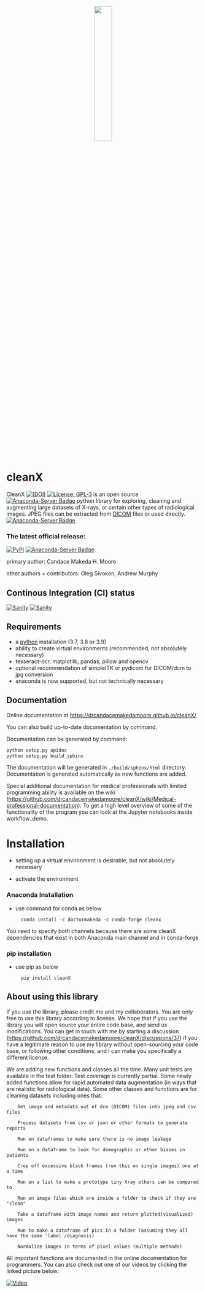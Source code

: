 <p align="center">
<img style="width: 30%; height: 30%" src="https://github.com/drcandacemakedamoore/cleanX/blob/main/test/cleanXpic.png">
</p>

# cleanX

CleanX <a href="https://doi.org/10.5281/zenodo.4725904"><img src="https://zenodo.org/badge/DOI/10.5281/zenodo.4725904.svg" alt="(DOI)"></a> <a href="https://github.com/drcandacemakedamoore/cleanX/blob/master/LICENSE"><img alt="License: GPL-3" src="https://img.shields.io/github/license/drcandacemakedamoore/cleanX"></a>
is an open source [![Anaconda-Server Badge](https://anaconda.org/doctormakeda/cleanx/badges/license.svg)](https://anaconda.org/doctormakeda/cleanx) python library
for exploring, cleaning and augmenting large datasets of X-rays, or certain other types of radiological images.
JPEG files can be extracted from [DICOM](https://www.dicomstandard.org/) files or used directly.
[![Anaconda-Server Badge](https://anaconda.org/doctormakeda/cleanx/badges/platforms.svg)](https://anaconda.org/doctormakeda/cleanx)


### The latest official release:

<a href="https://pypi.org/project/cleanX/"><img alt="PyPI" src="https://img.shields.io/pypi/v/cleanX"></a>
[![Anaconda-Server Badge](https://anaconda.org/doctormakeda/cleanx/badges/version.svg)](https://anaconda.org/doctormakeda/cleanx)


primary author: Candace Makeda H. Moore

other authors + contributors: Oleg Sivokon, Andrew Murphy

## Continous Integration (CI) status

[![Sanity](https://github.com/drcandacemakedamoore/cleanX/actions/workflows/on-commit.yml/badge.svg)](https://github.com/drcandacemakedamoore/cleanX/actions/workflows/on-commit.yml)
[![Sanity](https://github.com/drcandacemakedamoore/cleanX/actions/workflows/on-tag.yml/badge.svg)](https://github.com/drcandacemakedamoore/cleanX/actions/workflows/on-tag.yml)


## Requirements

- a [python](https://www.python.org/downloads/) installation (3.7, 3.8 or 3.9)
- ability to create virtual environments (recommended, not absolutely necessary)
- tesseract-ocr, matplotlib, pandas, pillow and opencv
- optional recommendation of simpleITK or pydicom for DICOM/dcm to jpg conversion
- anaconda is now supported, but not technically necessary 


## Documentation

Online documentation at https://drcandacemakedamoore.github.io/cleanX/

You can also build up-to-date documentation by command.

Documentation can be generated by command:

``` sh
python setup.py apidoc
python setup.py build_sphinx
```

The documentation will be generated in `./build/sphinx/html` directory. Documentation is generated
automatically as new functions are added.

Special additional documentation for medical professionals with limited programming
ability is available on the wiki (https://github.com/drcandacemakedamoore/cleanX/wiki/Medical-professional-documentation).
To get a high level overview of some of the functionality of the program you
can look at the Jupyter notebooks inside workflow_demo. 

# Installation
- setting up a virtual environment is desirable, but not absolutely necessary

- activate  the environment
### Anaconda Installation

- use command for conda as below

        conda install -c doctormakeda -c conda-forge cleanx       

You need to specify both channels because there are some cleanX
dependencies that exist in both Anaconda main channel and in
conda-forge

### pip installation
- use pip as below

        pip install cleanX
    
    

## About using this library
If you use the library, please credit me and my collaborators.  You are only free to use this library according to license. We hope that if you use the library you will open source your entire code base, and send us modifications.  You can get in touch with me by starting a discussion (https://github.com/drcandacemakedamoore/cleanX/discussions/37) if you have a legitimate reason to use my library without open-sourcing your code base, or following other conditions, and I can make you specifically a different license.

We are adding new functions and classes all the time. Many unit tests are available in the test folder. Test coverage is currently partial. Some newly added functions allow for rapid automated data augmentation (in ways that are realistic for radiological data). Some other classes and functions are for cleaning datasets including ones that: 


        Get image and metadata out of dcm (DICOM) files into jpeg and csv files 

        Process datasets from csv or json or other formats to generate reports
        
        Run on dataframes to make sure there is no image leakage

        Run on a dataframe to look for demographic or other biases in patients
    
        Crop off excessive black frames (run this on single images) one at a time
       
        Run on a list to make a prototype tiny Xray others can be compared to
    
        Run on image files which are inside a folder to check if they are "clean"

        Take a dataframe with image names and return plotted(visualized) images  

        Run to make a dataframe of pics in a folder (assuming they all have the same 'label'/diagnosis)

        Normalize images in terms of pixel values (multiple methods)

All important functions are documented in the online documentation for programmers. You can also check out one of our videos by clicking the linked picture below:

[![Video](https://raw.githubusercontent.com/drcandacemakedamoore/cleanX/main/test/cleanXpic.png)](https://youtu.be/jaX5tXmiWrQ)
